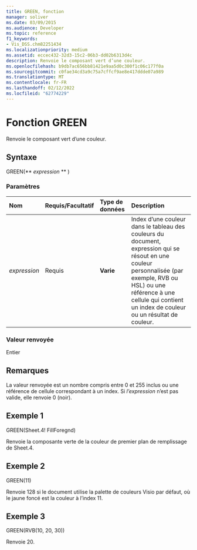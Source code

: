 ```yaml
---
title: GREEN, fonction
manager: soliver
ms.date: 03/09/2015
ms.audience: Developer
ms.topic: reference
f1_keywords:
- Vis_DSS.chm82251434
ms.localizationpriority: medium
ms.assetid: eccec432-32d3-15c2-06b3-dd02b6313d4c
description: Renvoie le composant vert d’une couleur.
ms.openlocfilehash: b9db7ac656bb81421e9aa5d0c300f1c06c177f0a
ms.sourcegitcommit: c0fae34cd3a9c75a7cffcf9ae8e417ddde07a989
ms.translationtype: MT
ms.contentlocale: fr-FR
ms.lasthandoff: 02/12/2022
ms.locfileid: "62774229"
---
```

# <a name="green-function"></a>Fonction GREEN

Renvoie le composant vert d’une couleur.
  
## <a name="syntax"></a>Syntaxe

GREEN(** *expression* ** ) 
  
### <a name="parameters"></a>Paramètres

|**Nom**|**Requis/Facultatif**|**Type de données**|**Description**|
|:-----|:-----|:-----|:-----|
| _expression_ <br/> |Requis  <br/> |**Varie** <br/> |Index d’une couleur dans le tableau des couleurs du document, expression qui se résout en une couleur personnalisée (par exemple, RVB ou HSL) ou une référence à une cellule qui contient un index de couleur ou un résultat de couleur. |
   
### <a name="return-value"></a>Valeur renvoyée

Entier
  
## <a name="remarks"></a>Remarques

La valeur renvoyée est un nombre compris entre 0 et 255 inclus ou une référence de cellule correspondant à un index. Si  *l’expression*  n’est pas valide, elle renvoie 0 (noir). 
  
## <a name="example-1"></a>Exemple 1

GREEN(Sheet.4! FillForegnd)
  
Renvoie la composante verte de la couleur de premier plan de remplissage de Sheet.4.
  
## <a name="example-2"></a>Exemple 2

GREEN(11)
  
Renvoie 128 si le document utilise la palette de couleurs Visio par défaut, où le jaune foncé est la couleur à l’index 11.
  
## <a name="example-3"></a>Exemple 3

GREEN(RVB(10, 20, 30))
  
Renvoie 20.
  

